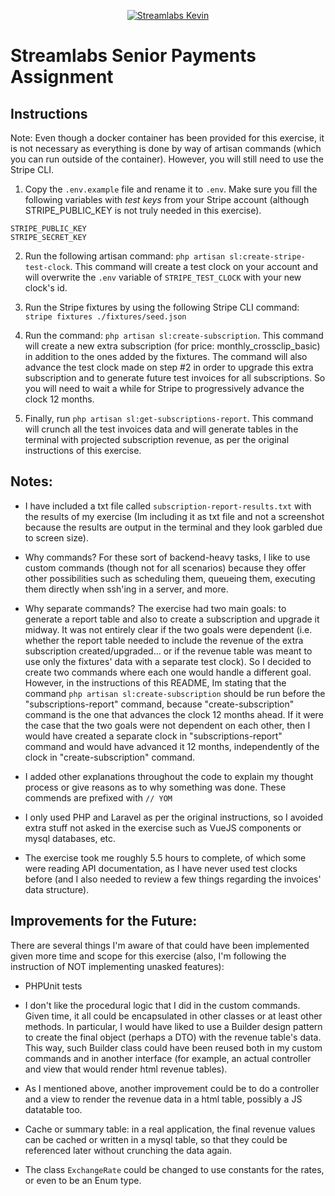 <p align="center"><a href="https://laravel.com" target="_blank"><img src="https://cdn.streamlabs.com/static/imgs/identity/streamlabs-logo-thumb.png" alt="Streamlabs Kevin"></a></p>

# Streamlabs Senior Payments Assignment

## Instructions

Note: Even though a docker container has been provided for this exercise, it is not necessary as everything is done by way of artisan commands (which you can run outside of the container). However, you will still need to use the Stripe CLI.

1. Copy the `.env.example` file and rename it to `.env`. Make sure you fill the following variables with *test keys* from your Stripe account (although STRIPE_PUBLIC_KEY is not truly needed in this exercise).

```
STRIPE_PUBLIC_KEY
STRIPE_SECRET_KEY
```


2. Run the following artisan command: `php artisan sl:create-stripe-test-clock`.
This command will create a test clock on your account and will overwrite the `.env` variable of `STRIPE_TEST_CLOCK` with
your new clock's id.

3. Run the Stripe fixtures by using the following Stripe CLI command: `stripe fixtures ./fixtures/seed.json`

4. Run the command: `php artisan sl:create-subscription`.
This command will create a new extra subscription (for price: monthly_crossclip_basic) in addition to the ones added by the fixtures. The command will also advance the test clock made on step #2 in order to upgrade this extra subscription and to generate future test invoices for all subscriptions. So you will need to wait a while for Stripe to progressively advance the clock 12 months.

5. Finally, run `php artisan sl:get-subscriptions-report`.
This command will crunch all the test invoices data and will generate tables in the terminal with projected subscription revenue, as per the original instructions of this exercise.


## Notes:

- I have included a txt file called `subscription-report-results.txt` with the results of my exercise (Im including it as txt file and not a screenshot because the results are output in the terminal and they look garbled due to screen size).

- Why commands? For these sort of backend-heavy tasks, I like to use custom commands (though not for all scenarios) because they offer other possibilities such as scheduling them, queueing them, executing them directly when ssh'ing in a server, and more.

- Why separate commands? The exercise had two main goals: to generate a report table and also to create a subscription and upgrade it midway. It was not entirely clear if the two goals were dependent (i.e. whether the report table needed to include the revenue of the extra subscription created/upgraded... or if the revenue table was meant to use only the fixtures' data with a separate test clock). So I decided to create two commands where each one would handle a different goal. However, in the instructions of this README, Im stating that the command `php artisan sl:create-subscription` should be run before the "subscriptions-report" command, because "create-subscription" command is the one that advances the clock 12 months ahead. If it were the case that the two goals were not dependent on each other, then I would have created a separate clock in "subscriptions-report" command and would have advanced it 12 months, independently of the clock in "create-subscription" command.

- I added other explanations throughout the code to explain my thought process or give reasons as to why something was done. These commends are prefixed with `// YOM`

- I only used PHP and Laravel as per the original instructions, so I avoided extra stuff not asked in the exercise such as VueJS components or mysql databases, etc.

- The exercise took me roughly 5.5 hours to complete, of which some were reading API documentation, as I have never used test clocks before (and I also needed to review a few things regarding the invoices' data structure).

## Improvements for the Future:

There are several things I'm aware of that could have been implemented given more time and scope for this exercise (also, I'm following the instruction of NOT implementing unasked features):

- PHPUnit tests

- I don't like the procedural logic that I did in the custom commands. Given time, it all could be encapsulated in other classes or at least other methods. In particular, I would have liked to use a Builder design pattern to create the final object (perhaps a DTO) with the revenue table's data. This way, such Builder class could have been reused both in my custom commands and in another interface (for example, an actual controller and view that would render html revenue tables).

- As I mentioned above, another improvement could be to do a controller and a view to render the revenue data in a html table, possibly a JS datatable too.

- Cache or summary table: in a real application, the final revenue values can be cached or written in a mysql table, so that they could be referenced later without crunching the data again.

- The class `ExchangeRate` could be changed to use constants for the rates, or even to be an Enum type.
